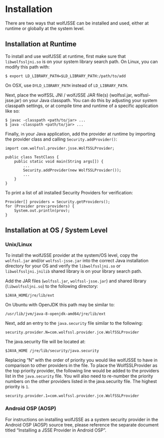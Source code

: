 #  Installation

There are two ways that wolfJSSE can be installed and used, either at runtime
or globally at the system level.

##  Installation at Runtime

To install and use wolfJSSE at runtime, first make sure that `libwolfssljni.so`
is on your system library search path. On Linux, you can modify this path with:

```
$ export LD_LIBRARY_PATH=$LD_LIBRARY_PATH:/path/to/add
```

On OSX, use `DYLD_LIBRARY_PATH` instead of `LD_LIBRARY_PATH`.

Next, place the wolfSSL JNI / wolfJSSE JAR file(s) (wolfssl.jar,
wolfssl-jsse.jar) on your Java classpath. You can do this by adjusting your
system classpath settings, or at compile time and runtime of a specific
application like so:

```
$ javac -classpath <path/to/jar> ...
$ java -classpath <path/to/jar> ...
```

Finally, in your Java application, add the provider at runtime by importing the
provider class and calling `Security.addProvider()`:

```
import com.wolfssl.provider.jsse.WolfSSLProvider;

public class TestClass {
    public static void main(String args[]) {
        ...
        Security.addProvider(new WolfSSLProvider());
        ...
    }
}
```

To print a list of all installed Security Providers for verification:

```
Provider[] providers = Security.getProviders();
for (Provider prov:providers) {
    System.out.println(prov);
}
```

##  Installation at OS / System Level

###  Unix/Linux

To install the wolfJSSE provider at the system/OS level, copy the `wolfssl.jar`
and/or `wolfssl-jsse.jar` into the correct Java installation directory for your
OS and verify the `libwolfssljni.so` or `libwolfssljni.jnilib` shared library
is on your library search path.

Add the JAR files (`wolfssl.jar`, `wolfssl-jsse.jar`) and shared library
(`libwolfssljni.so`) to the following directory:

```
$JAVA_HOME/jre/lib/ext
```

On Ubuntu with OpenJDK this path may be similar to:

```
/usr/lib/jvm/java-8-openjdk-amd64/jre/lib/ext
```

Next, add an entry to the `java.security` file similar to the following:

```
security.provider.N=com.wolfssl.provider.jce.WolfSSLProvider
```

The java.security file will be located at:

```
$JAVA_HOME /jre/lib/security/java.security
```

Replacing “N” with the order of priority you would like wolfJSSE to have in
comparison to other providers in the file. To place the WolfSSLProvider as the
top priority provider, the following line would be added to the providers list
in the `java.security` file. You will also need to re-number the priority
numbers on the other providers listed in the java.security file. The highest
priority is `1`.

```
security.provider.1=com.wolfssl.provider.jce.WolfSSLProvider
```

###  Android OSP (AOSP)

For instructions on installing wolfJSSE as a system security provider in the
Android OSP (AOSP) source tree, please reference the separate document titled
“Installing a JSSE Provider in Android OSP”.

